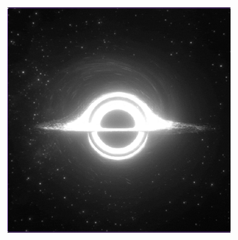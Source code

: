 <table align="center" style="border-collapse: collapse; margin: 0 auto; border-spacing: 0; width: 100%;">
  <tr>
    <td style="padding: 0; border: none; background-color: #0D1117; border-radius: 5px;">
      <a href="https://github.com/Izaacapp" style="display: block;">
        <img src="https://github.com/Izaacapp/Izaacapp/blob/main/blackhole2.gif" style="display: block; width: 100%; height: auto; border-radius: 5px; border: 1px solid #7F3FBF;">
      </a>
    </td>
  </tr>
</table>
